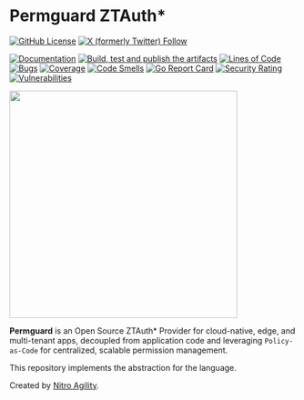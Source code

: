 # Permguard ZTAuth*

[![GitHub License](https://img.shields.io/github/license/permguard/permguard-ztauthstar-cedar)](https://github.com/permguard/permguard-ztauthstar-cedar?tab=Apache-2.0-1-ov-file#readme)
[![X (formerly Twitter) Follow](https://img.shields.io/twitter/follow/permguard)](https://x.com/intent/follow?original_referer=https%3A%2F%2Fdeveloper.x.com%2F&ref_src=twsrc%5Etfw%7Ctwcamp%5Ebuttonembed%7Ctwterm%5Efollow%7Ctwgr%5ETwitterDev&screen_name=Permguard)

[![Documentation](https://img.shields.io/website?label=Docs&url=https%3A%2F%2Fwww.permguard.com%2F)](https://www.permguard.com/)
[![Build, test and publish the artifacts](https://github.com/permguard/permguard-ztauthstar-cedar/actions/workflows/permguard-ztauthstar-cedar-ci.yml/badge.svg)](https://github.com/permguard/permguard-ztauthstar-cedar/actions/workflows/permguard-ztauthstar-cedar-ci.yml)
[![Lines of Code](https://sonarcloud.io/api/project_badges/measure?project=permguard_permguard-ztauthstar&metric=ncloc)](https://sonarcloud.io/summary/new_code?id=permguard_permguard-ztauthstar)
[![Bugs](https://sonarcloud.io/api/project_badges/measure?project=permguard_permguard-ztauthstar&metric=bugs)](https://sonarcloud.io/summary/new_code?id=permguard_permguard-ztauthstar)
[![Coverage](https://sonarcloud.io/api/project_badges/measure?project=permguard_permguard-ztauthstar&metric=coverage)](https://sonarcloud.io/summary/new_code?id=permguard_permguard-ztauthstar)
[![Code Smells](https://sonarcloud.io/api/project_badges/measure?project=permguard_permguard-ztauthstar&metric=code_smells)](https://sonarcloud.io/summary/new_code?id=permguard_permguard-ztauthstar)
[![Go Report Card](https://goreportcard.com/badge/github.com/permguard/permguard-ztauthstar-cedar)](https://goreportcard.com/report/github.com/permguard/permguard-ztauthstar-cedar)
[![Security Rating](https://sonarcloud.io/api/project_badges/measure?project=permguard_permguard-ztauthstar&metric=security_rating)](https://sonarcloud.io/summary/new_code?id=permguard_permguard-ztauthstar)
[![Vulnerabilities](https://sonarcloud.io/api/project_badges/measure?project=permguard_permguard-ztauthstar&metric=vulnerabilities)](https://sonarcloud.io/summary/new_code?id=permguard_permguard-ztauthstar)

<p align="left">
  <img src="https://raw.githubusercontent.com/permguard/permguard-assets/main/pink-txt//1line.svg" class="center" width="400px" height="auto"/>
</p>

**Permguard** is an Open Source ZTAuth* Provider for cloud-native, edge, and multi-tenant apps, decoupled from application code and leveraging `Policy-as-Code` for centralized, scalable permission management.

This repository implements the abstraction for the language.

Created by [Nitro Agility](https://www.nitroagility.com/).
